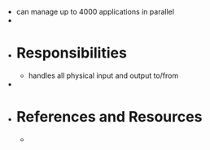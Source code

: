- can manage up to 4000 applications in parallel
-
- # Responsibilities
	- handles all physical input and output to/from
-
- # References and Resources
	-